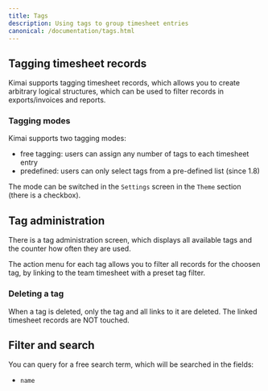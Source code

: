 ```yaml
---
title: Tags
description: Using tags to group timesheet entries
canonical: /documentation/tags.html
---
```


## Tagging timesheet records

Kimai supports tagging timesheet records, which allows you to create arbitrary logical structures, which can be used to filter records in exports/invoices and reports.

### Tagging modes

Kimai supports two tagging modes: 

- free tagging: users can assign any number of tags to each timesheet entry
- predefined: users can only select tags from a pre-defined list (since 1.8)

The mode can be switched in the `Settings` screen in the `Theme` section (there is a checkbox).

## Tag administration

There is a tag administration screen, which displays all available tags and the counter how often they are used.

The action menu for each tag allows you to filter all records for the choosen tag, by linking to the team timesheet with 
a preset tag filter.

### Deleting a tag

When a tag is deleted, only the tag and all links to it are deleted.
The linked timesheet records are NOT touched. 

## Filter and search 

You can query for a free search term, which will be searched in the fields:
- `name`
